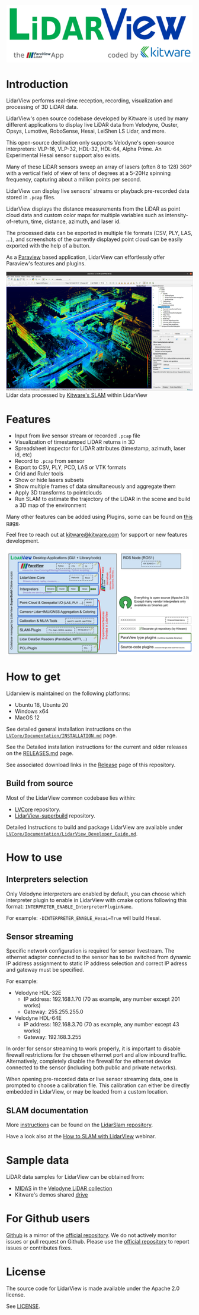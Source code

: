 ![LidarView](Application/SoftwareInformation/About.png)

# Introduction

LidarView performs real-time reception, recording, visualization and processing of 3D LiDAR data.

LidarView's open source codebase developed by Kitware is used by many different applications to display live LiDAR data from
Velodyne, Ouster, Opsys, Lumotive, RoboSense, Hesai, LeiShen LS Lidar, and more.

This open-source declination only supports Velodyne's open-source interpreters: VLP-16, VLP-32, HDL-32, HDL-64, Alpha Prime.
An Experimental Hesai sensor support also exists.

Many of these LiDAR sensors sweep an array of lasers (often 8 to 128) 360&deg;
with a vertical field of view of tens of degrees at a 5-20Hz spinning frequency,
capturing about a million points per second.

LidarView can display live sensors' streams or playback pre-recorded data stored in `.pcap` files.

LidarView displays the distance measurements from the LiDAR as point cloud
data and custom color maps for multiple variables such as
intensity-of-return, time, distance, azimuth, and laser id. 

The processed data can be exported in multiple file formats (CSV, PLY, LAS, ...),
and screenshots of the currently displayed point cloud can be easily exported with the help of a button.

As a [Paraview](https://www.paraview.org/) based application, LidarView can effortlessly offer Paraview's features and plugins.

![LidarView](Application/SoftwareInformation/LidarViewExample.png)
    Lidar data processed by [Kitware's SLAM](#slam) within LidarView


# Features

- Input from live sensor stream or recorded `.pcap` file
- Visualization of timestamped LiDAR returns in 3D
- Spreadsheet inspector for LiDAR attributes (timestamp, azimuth, laser id, etc)
- Record to `.pcap` from sensor
- Export to CSV, PLY, PCD, LAS or VTK formats
- Grid and Ruler tools
- Show or hide lasers subsets
- Show multiple frames of data simultaneously and aggregate them
- Apply 3D transforms to pointclouds
- Run SLAM to estimate the trajectory of the LiDAR in the scene and build a 3D map of the environment

Many other features can be added using Plugins, some can be found on [this page](https://gitlab.kitware.com/LidarView/plugins).

Feel free to reach out at kitware@kitware.com for support or new features development.

![LidarView](Application/SoftwareInformation/LidarViewLayout.svg)

# How to get

Lidarview is maintained on the following platforms:

* Ubuntu 18, Ubuntu 20
* Windows x64
* MacOS 12

See detailed general installation instructions on the [`LVCore/Documentation/INSTALLATION.md`](https://gitlab.kitware.com/LidarView/lidarview-core/-/blob/master/Documentation/INSTALLATION.md) page.

See the Detailed installation instructions for the current and older releases on the [RELEASES.md](RELEASES.md) page.

See associated download links in the [Release](https://gitlab.kitware.com/LidarView/lidarview/-/releases) page of this repository.

## Build from source

Most of the LidarView common codebase lies within:

 * [LVCore](https://gitlab.kitware.com/LidarView/lidarview-core) repository.
 * [LidarView-superbuild](https://gitlab.kitware.com/LidarView/lidarview-superbuild) repository.

Detailed Instructions to build and package LidarView are available under [`LVCore/Documentation/LidarView_Developer_Guide.md`](https://gitlab.kitware.com/LidarView/lidarview-core/-/blob/master/Documentation/LidarView_Developer_Guide.md).

# How to use

## Interpreters selection

Only Velodyne interpreters are enabled by default, you can choose which interpreter plugin to enable in LidarView with cmake options following this format:  `INTERPRETER_ENABLE_InterpreterPluginName`.

For example: `-DINTERPRETER_ENABLE_Hesai=True` will build Hesai.

## Sensor streaming

Specific network configuration is required for sensor livestream.
The ethernet adapter connected to the sensor has to be switched from dynamic IP address assignment to static IP address selection and correct IP adress and gateway must be specified.

For example:

* Velodyne HDL-32E
  * IP address: 192.168.1.70 (70 as example, any number except 201 works)
  * Gateway: 255.255.255.0
* Velodyne HDL-64E
  * IP address: 192.168.3.70 (70 as example, any number except 43 works)
  * Gateway: 192.168.3.255

In order for sensor streaming to work properly, it is important to
disable firewall restrictions for the chosen ethernet port and allow inbound traffic.
Alternatively, completely disable the firewall for the ethernet device connected to the sensor (including both public and private networks).

When opening pre-recorded data or live sensor streaming data,
one is prompted to choose a calibration file.
This calibration can either be directly embedded in LidarView,
or may be loaded from a custom location.

## SLAM documentation <a name="slam"></a>

More [instructions](https://gitlab.kitware.com/keu-computervision/slam/-/blob/master/paraview_wrapping/doc/How_to_SLAM_with_LidarView.md) can be found on the [LidarSlam repository](https://gitlab.kitware.com/keu-computervision/slam).

Have a look also at the [How to SLAM with LidarView](https://vimeo.com/524848891) webinar.

# Sample data

LiDAR data samples for LidarView can be obtained from:

* [MIDAS](http://www.midasplatform.org/) in the [Velodyne LiDAR collection](http://midas3.kitware.com/midas/community/29)
* Kitware's demos shared [drive](https://drive.google.com/drive/folders/1yrNUelUsjKcXdC8FH8DpXeOPTyiB_pLS?usp=sharing)

# For Github users
[Github](https://github.com/Kitware/LidarView) is a mirror of the
[official repository](https://gitlab.kitware.com/LidarView/LidarView).
We do not actively monitor issues or pull request on Github. Please use the
[official repository](https://gitlab.kitware.com/LidarView/LidarView) to report issues or contributes fixes.

# License

The source code for LidarView is made available under the Apache 2.0 license.

See [LICENSE](LICENSE).
